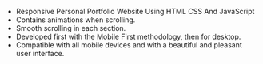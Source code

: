 - Responsive Personal Portfolio Website Using HTML CSS And JavaScript
- Contains animations when scrolling.
- Smooth scrolling in each section.
- Developed first with the Mobile First methodology, then for desktop.
- Compatible with all mobile devices and with a beautiful and pleasant user interface.